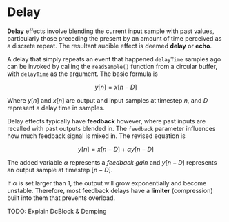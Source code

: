 # Delay
**Delay** effects involve blending the current input sample with past values, particularly those preceding the present by an amount of time perceived as a discrete repeat. The resultant audible effect is deemed **delay** or **echo**.

A delay that simply repeats an event that happened `delayTime` samples ago can be invoked by calling the `readSample()` function from a circular buffer, with `delayTime` as the argument. The basic formula is

$$
y[n] = x[n-D]
$$

Where $y[n]$ and $x[n]$ are output and input samples at timestep $n$, and $D$ represent a delay time in samples.

Delay effects typically have **feedback** however, where past inputs are recalled with past outputs blended in. The `feedback` parameter influences how much feedback signal is mixed in. The revised equation is 

$$
y[n] = x[n-D] + \alpha y[n-D]
$$

The added variable $\alpha$ represents a *feedback gain* and $y[n-D]$ represents an output sample at timestep $[n-D]$. 

If $\alpha$ is set larger than $1$, the output will grow exponentially and become unstable. Therefore, most feedback delays have a **limiter** (compression) built into them that prevents overload.

TODO: Explain DcBlock & Damping